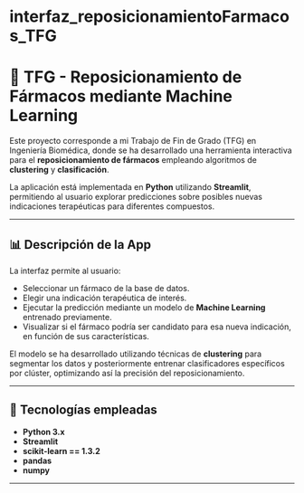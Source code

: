 # interfaz_reposicionamientoFarmacos_TFG

# 💊 TFG - Reposicionamiento de Fármacos mediante Machine Learning

Este proyecto corresponde a mi Trabajo de Fin de Grado (TFG) en Ingeniería Biomédica, donde se ha desarrollado una herramienta interactiva para el **reposicionamiento de fármacos** empleando algoritmos de **clustering** y **clasificación**.

La aplicación está implementada en **Python** utilizando **Streamlit**, permitiendo al usuario explorar predicciones sobre posibles nuevas indicaciones terapéuticas para diferentes compuestos.

---

## 📊 Descripción de la App

La interfaz permite al usuario:

- Seleccionar un fármaco de la base de datos.
- Elegir una indicación terapéutica de interés.
- Ejecutar la predicción mediante un modelo de **Machine Learning** entrenado previamente.
- Visualizar si el fármaco podría ser candidato para esa nueva indicación, en función de sus características.

El modelo se ha desarrollado utilizando técnicas de **clustering** para segmentar los datos y posteriormente entrenar clasificadores específicos por clúster, optimizando así la precisión del reposicionamiento.

---

## 🧪 Tecnologías empleadas

- **Python 3.x**
- **Streamlit**
- **scikit-learn == 1.3.2**
- **pandas**
- **numpy**

---
